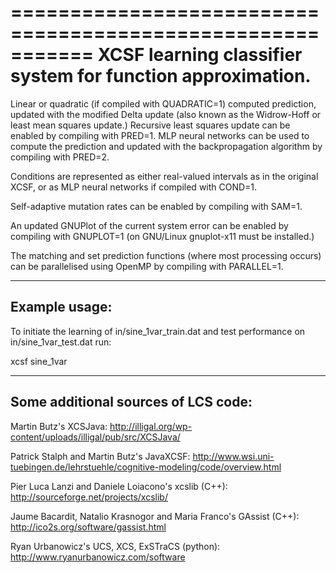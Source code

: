 ===========================================================
XCSF learning classifier system for function approximation.
===========================================================
Linear or quadratic (if compiled with QUADRATIC=1) computed prediction, updated
with the modified Delta update (also known as the Widrow-Hoff or least mean
squares update.) Recursive least squares update can be enabled by compiling
with PRED=1. MLP neural networks can be used to compute the prediction and
updated with the backpropagation algorithm by compiling with PRED=2.

Conditions are represented as either real-valued intervals as in the original
XCSF, or as MLP neural networks if compiled with COND=1.  

Self-adaptive mutation rates can be enabled by compiling with SAM=1.

An updated GNUPlot of the current system error can be enabled by compiling with
GNUPLOT=1 (on GNU/Linux gnuplot-x11 must be installed.)

The matching and set prediction functions (where most processing occurs) can be
parallelised using OpenMP by compiling with PARALLEL=1.

--------------
Example usage:
--------------
To initiate the learning of in/sine_1var_train.dat and test performance on
in/sine_1var_test.dat run: 

xcsf sine_1var

------------------------------------
Some additional sources of LCS code:
------------------------------------
Martin Butz's XCSJava:
http://illigal.org/wp-content/uploads/illigal/pub/src/XCSJava/

Patrick Stalph and Martin Butz's JavaXCSF:
http://www.wsi.uni-tuebingen.de/lehrstuehle/cognitive-modeling/code/overview.html

Pier Luca Lanzi and Daniele Loiacono's xcslib (C++):
http://sourceforge.net/projects/xcslib/

Jaume Bacardit, Natalio Krasnogor and Maria Franco's GAssist (C++):
http://ico2s.org/software/gassist.html

Ryan Urbanowicz's UCS, XCS, ExSTraCS (python):
http://www.ryanurbanowicz.com/software
